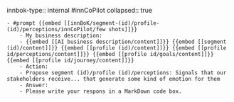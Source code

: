 innbok-type:: internal
#innCoPilot
collapsed:: true

	- #prompt {{embed [[innBoK/segment-(id)/profile-(id)/perceptions/innCoPilot/few shots]]}}
		- My business description:
		- {{embed [[AI business description/content]]}} {{embed [[segment (id)/content]]}} {{embed [[profile (id)/content]]}} {{embed [[profile id/perceptions/content]]}} {{embed [[profile id/goals/content]]}} {{embed [[profile id/journey/content]]}}
		- Action:
		- Propose segment (id)/profile (id)/perceptions: Signals that our stakeholders receive... that generate some kind of emotion for them
		- Answer:
		- Please write your respons in a MarkDown code box.